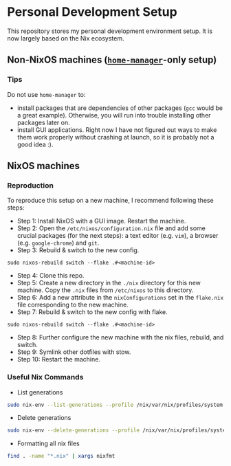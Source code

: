 # Personal Development Setup

This repository stores my personal development environment setup. It is now largely based on the Nix ecosystem.

## Non-NixOS machines ([`home-manager`](https://github.com/nix-community/home-manager)-only setup)

### Tips

Do not use `home-manager` to:

* install packages that are dependencies of other packages (`gcc` would be a great example). Otherwise, you will run into trouble installing other packages later on.
* install GUI applications. Right now I have not figured out ways to make them work properly without crashing at launch, so it is probably not a good idea :).

## NixOS machines

### Reproduction

To reproduce this setup on a new machine, I recommend following these steps:

* Step 1: Install NixOS with a GUI image. Restart the machine.
* Step 2: Open the `/etc/nixos/configuration.nix` file and add some crucial packages (for the next steps): a text editor (e.g. `vim`), a browser (e.g. `google-chrome`) and `git`.
* Step 3: Rebuild & switch to the new config.
```
sudo nixos-rebuild switch --flake .#<machine-id>
```
* Step 4: Clone this repo.
* Step 5: Create a new directory in the `./nix` directory for this new machine. Copy the `.nix` files from `/etc/nixos` to this directory.
* Step 6: Add a new attribute in the `nixConfigurations` set in the `flake.nix` file corresponding to the new machine.
* Step 7: Rebuild & switch to the new config with flake.
```
sudo nixos-rebuild switch --flake .#<machine-id>
```
* Step 8: Further configure the new machine with the nix files, rebuild, and switch.
* Step 9: Symlink other dotfiles with stow.
* Step 10: Restart the machine.

### Useful Nix Commands

* List generations

```sh
sudo nix-env --list-generations --profile /nix/var/nix/profiles/system
```

* Delete generations

```sh
sudo nix-env --delete-generations --profile /nix/var/nix/profiles/system
```

* Formatting all nix files

```sh
find . -name "*.nix" | xargs nixfmt
```

